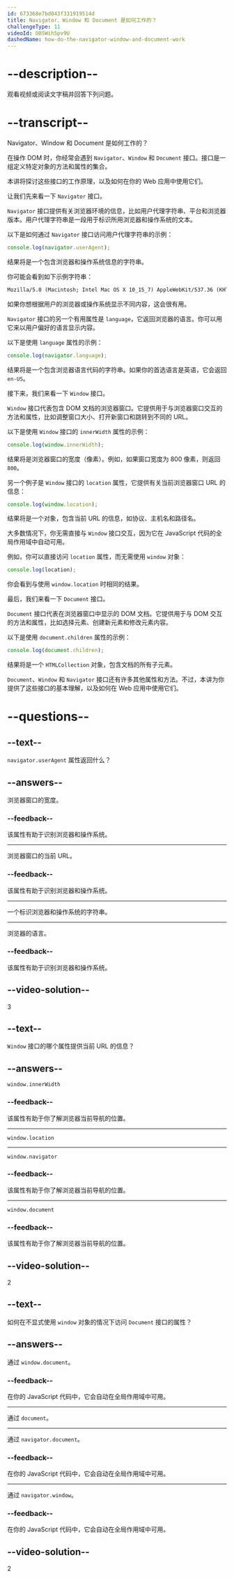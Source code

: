 ```yaml
---
id: 673368e7bd043f331919514d
title: Navigator、Window 和 Document 是如何工作的？
challengeType: 11
videoId: O0SWih5pv9U
dashedName: how-do-the-navigator-window-and-document-work
---
```


# --description--

观看视频或阅读文字稿并回答下列问题。

# --transcript--

Navigator、Window 和 Document 是如何工作的？

在操作 DOM 时，你经常会遇到 `Navigator`、`Window` 和 `Document` 接口。接口是一组定义特定对象的方法和属性的集合。

本讲将探讨这些接口的工作原理，以及如何在你的 Web 应用中使用它们。

让我们先来看一下 `Navigator` 接口。

`Navigator` 接口提供有关浏览器环境的信息，比如用户代理字符串、平台和浏览器版本。用户代理字符串是一段用于标识所用浏览器和操作系统的文本。

以下是如何通过 `Navigator` 接口访问用户代理字符串的示例：

```js
console.log(navigator.userAgent);
```

结果将是一个包含浏览器和操作系统信息的字符串。

你可能会看到如下示例字符串：

```md
Mozilla/5.0 (Macintosh; Intel Mac OS X 10_15_7) AppleWebKit/537.36 (KHTML, like Gecko) Chrome/128.0.0.0 Safari/537.36
```

如果你想根据用户的浏览器或操作系统显示不同内容，这会很有用。

`Navigator` 接口的另一个有用属性是 `language`，它返回浏览器的语言。你可以用它来以用户偏好的语言显示内容。

以下是使用 `language` 属性的示例：

```js
console.log(navigator.language);
```

结果将是一个包含浏览器语言代码的字符串。如果你的首选语言是英语，它会返回 `en-US`。

接下来，我们来看一下 `Window` 接口。

`Window` 接口代表包含 DOM 文档的浏览器窗口。它提供用于与浏览器窗口交互的方法和属性，比如调整窗口大小、打开新窗口和跳转到不同的 URL。

以下是使用 `Window` 接口的 `innerWidth` 属性的示例：

```js
console.log(window.innerWidth);
```

结果将是浏览器窗口的宽度（像素）。例如，如果窗口宽度为 800 像素，则返回 `800`。

另一个例子是 `Window` 接口的 `location` 属性，它提供有关当前浏览器窗口 URL 的信息：

```js
console.log(window.location);
```

结果将是一个对象，包含当前 URL 的信息，如协议、主机名和路径名。

大多数情况下，你无需直接与 `Window` 接口交互，因为它在 JavaScript 代码的全局作用域中自动可用。

例如，你可以直接访问 `location` 属性，而无需使用 `window` 对象：

```js
console.log(location);
```

你会看到与使用 `window.location` 时相同的结果。

最后，我们来看一下 `Document` 接口。

`Document` 接口代表在浏览器窗口中显示的 DOM 文档。它提供用于与 DOM 交互的方法和属性，比如选择元素、创建新元素和修改元素内容。

以下是使用 `document.children` 属性的示例：

```js
console.log(document.children);
```

结果将是一个 `HTMLCollection` 对象，包含文档的所有子元素。

`Document`、`Window` 和 `Navigator` 接口还有许多其他属性和方法。不过，本讲为你提供了这些接口的基本理解，以及如何在 Web 应用中使用它们。

# --questions--

## --text--

`navigator.userAgent` 属性返回什么？

## --answers--

浏览器窗口的宽度。

### --feedback--

该属性有助于识别浏览器和操作系统。

---

浏览器窗口的当前 URL。

### --feedback--

该属性有助于识别浏览器和操作系统。

---

一个标识浏览器和操作系统的字符串。

---

浏览器的语言。

### --feedback--

该属性有助于识别浏览器和操作系统。

## --video-solution--

3

## --text--

`Window` 接口的哪个属性提供当前 URL 的信息？

## --answers--

`window.innerWidth`

### --feedback--

该属性有助于你了解浏览器当前导航的位置。

---

`window.location`

---

`window.navigator`

### --feedback--

该属性有助于你了解浏览器当前导航的位置。

---

`window.document`

### --feedback--

该属性有助于你了解浏览器当前导航的位置。

## --video-solution--

2

## --text--

如何在不显式使用 `window` 对象的情况下访问 `Document` 接口的属性？

## --answers--

通过 `window.document`。

### --feedback--

在你的 JavaScript 代码中，它会自动在全局作用域中可用。

---

通过 `document`。

---

通过 `navigator.document`。

### --feedback--

在你的 JavaScript 代码中，它会自动在全局作用域中可用。

---

通过 `navigator.window`。

### --feedback--

在你的 JavaScript 代码中，它会自动在全局作用域中可用。

## --video-solution--

2

